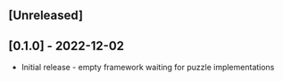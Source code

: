 ## [Unreleased]

## [0.1.0] - 2022-12-02

- Initial release - empty framework waiting for puzzle implementations
